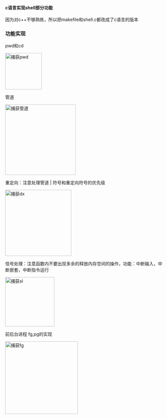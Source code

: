 #### c语言实现shell部分功能

因为对c++不够熟练，所以把makefile和shell.c都改成了c语言的版本

### 功能实现
pwd和cd

<img width="117" alt="捕获pwd" src="https://github.com/user-attachments/assets/f8a0948d-a8cc-449b-9caa-afec4b14ae93" />

管道

<img width="226" alt="捕获管道" src="https://github.com/user-attachments/assets/6dffa0d1-945f-4dc8-bbc7-b83a04de8112" />

重定向：注意处理管道 | 符号和重定向符号的优先级

<img width="212" alt="捕获dx" src="https://github.com/user-attachments/assets/9bdd3fda-a496-42d8-a1c1-5fb6ee8ea148" />

信号处理：注意函数内不要出现多余的释放内存空间的操作，功能：中断输入，中断嵌套，中断指令运行

<img width="158" alt="捕获sl" src="https://github.com/user-attachments/assets/025ab08c-519d-4792-b07d-6d3f7873a2d6" />

前后台进程 fg,pg的实现

<img width="233" alt="捕获fg" src="https://github.com/user-attachments/assets/52478486-c887-4dd1-a7bf-5a20476319e4" />
